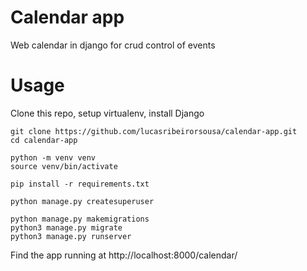 # Calendar app
Web calendar in django for crud control of events


# Usage
Clone this repo, setup virtualenv, install Django
```
git clone https://github.com/lucasribeirorsousa/calendar-app.git
cd calendar-app

python -m venv venv
source venv/bin/activate

pip install -r requirements.txt

python manage.py createsuperuser

python manage.py makemigrations
python3 manage.py migrate
python3 manage.py runserver
```
Find the app running at http://localhost:8000/calendar/